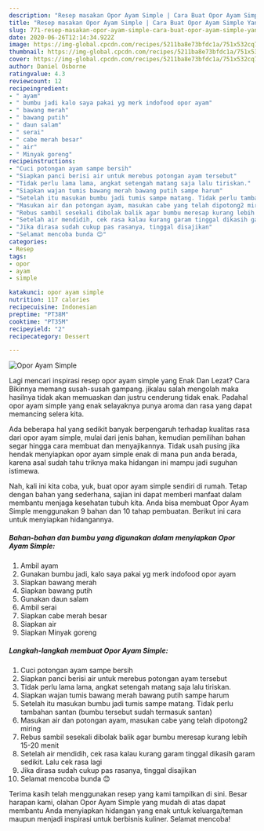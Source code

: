 ```yaml
---
description: "Resep masakan Opor Ayam Simple | Cara Buat Opor Ayam Simple Yang Enak Dan Mudah"
title: "Resep masakan Opor Ayam Simple | Cara Buat Opor Ayam Simple Yang Enak Dan Mudah"
slug: 771-resep-masakan-opor-ayam-simple-cara-buat-opor-ayam-simple-yang-enak-dan-mudah
date: 2020-06-26T12:14:34.922Z
image: https://img-global.cpcdn.com/recipes/5211ba8e73bfdc1a/751x532cq70/opor-ayam-simple-foto-resep-utama.jpg
thumbnail: https://img-global.cpcdn.com/recipes/5211ba8e73bfdc1a/751x532cq70/opor-ayam-simple-foto-resep-utama.jpg
cover: https://img-global.cpcdn.com/recipes/5211ba8e73bfdc1a/751x532cq70/opor-ayam-simple-foto-resep-utama.jpg
author: Daniel Osborne
ratingvalue: 4.3
reviewcount: 12
recipeingredient:
- " ayam"
- " bumbu jadi kalo saya pakai yg merk indofood opor ayam"
- " bawang merah"
- " bawang putih"
- " daun salam"
- " serai"
- " cabe merah besar"
- " air"
- " Minyak goreng"
recipeinstructions:
- "Cuci potongan ayam sampe bersih"
- "Siapkan panci berisi air untuk merebus potongan ayam tersebut"
- "Tidak perlu lama lama, angkat setengah matang saja lalu tiriskan."
- "Siapkan wajan tumis bawang merah bawang putih sampe harum"
- "Setelah itu masukan bumbu jadi tumis sampe matang. Tidak perlu tambahan santan (bumbu tersebut sudah termasuk santan)"
- "Masukan air dan potongan ayam, masukan cabe yang telah dipotong2 miring"
- "Rebus sambil sesekali dibolak balik agar bumbu meresap kurang lebih 15-20 menit"
- "Setelah air mendidih, cek rasa kalau kurang garam tinggal dikasih garam sedikit. Lalu cek rasa lagi"
- "Jika dirasa sudah cukup pas rasanya, tinggal disajikan"
- "Selamat mencoba bunda 😊"
categories:
- Resep
tags:
- opor
- ayam
- simple

katakunci: opor ayam simple 
nutrition: 117 calories
recipecuisine: Indonesian
preptime: "PT38M"
cooktime: "PT35M"
recipeyield: "2"
recipecategory: Dessert

---
```



![Opor Ayam Simple](https://img-global.cpcdn.com/recipes/5211ba8e73bfdc1a/751x532cq70/opor-ayam-simple-foto-resep-utama.jpg)

Lagi mencari inspirasi resep opor ayam simple yang Enak Dan Lezat? Cara Bikinnya memang susah-susah gampang. jikalau salah mengolah maka hasilnya tidak akan memuaskan dan justru cenderung tidak enak. Padahal opor ayam simple yang enak selayaknya punya aroma dan rasa yang dapat memancing selera kita.



Ada beberapa hal yang sedikit banyak berpengaruh terhadap kualitas rasa dari opor ayam simple, mulai dari jenis bahan, kemudian pemilihan bahan segar hingga cara membuat dan menyajikannya. Tidak usah pusing jika hendak menyiapkan opor ayam simple enak di mana pun anda berada, karena asal sudah tahu triknya maka hidangan ini mampu jadi suguhan istimewa.


Nah, kali ini kita coba, yuk, buat opor ayam simple sendiri di rumah. Tetap dengan bahan yang sederhana, sajian ini dapat memberi manfaat dalam membantu menjaga kesehatan tubuh kita. Anda bisa membuat Opor Ayam Simple menggunakan 9 bahan dan 10 tahap pembuatan. Berikut ini cara untuk menyiapkan hidangannya.

<!--inarticleads1-->

##### Bahan-bahan dan bumbu yang digunakan dalam menyiapkan Opor Ayam Simple:

1. Ambil  ayam
1. Gunakan  bumbu jadi, kalo saya pakai yg merk indofood opor ayam
1. Siapkan  bawang merah
1. Siapkan  bawang putih
1. Gunakan  daun salam
1. Ambil  serai
1. Siapkan  cabe merah besar
1. Siapkan  air
1. Siapkan  Minyak goreng




<!--inarticleads2-->

##### Langkah-langkah membuat Opor Ayam Simple:

1. Cuci potongan ayam sampe bersih
1. Siapkan panci berisi air untuk merebus potongan ayam tersebut
1. Tidak perlu lama lama, angkat setengah matang saja lalu tiriskan.
1. Siapkan wajan tumis bawang merah bawang putih sampe harum
1. Setelah itu masukan bumbu jadi tumis sampe matang. Tidak perlu tambahan santan (bumbu tersebut sudah termasuk santan)
1. Masukan air dan potongan ayam, masukan cabe yang telah dipotong2 miring
1. Rebus sambil sesekali dibolak balik agar bumbu meresap kurang lebih 15-20 menit
1. Setelah air mendidih, cek rasa kalau kurang garam tinggal dikasih garam sedikit. Lalu cek rasa lagi
1. Jika dirasa sudah cukup pas rasanya, tinggal disajikan
1. Selamat mencoba bunda 😊




Terima kasih telah menggunakan resep yang kami tampilkan di sini. Besar harapan kami, olahan Opor Ayam Simple yang mudah di atas dapat membantu Anda menyiapkan hidangan yang enak untuk keluarga/teman maupun menjadi inspirasi untuk berbisnis kuliner. Selamat mencoba!
